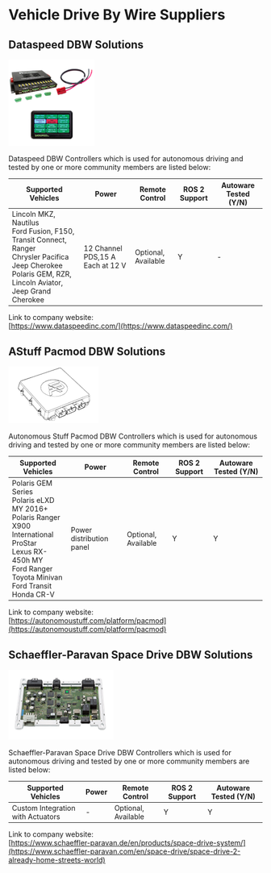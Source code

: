# Vehicle Drive By Wire Suppliers

## **Dataspeed DBW Solutions**

![images/dbw-dataspeed.png](images/dbw-dataspeed.png)

Dataspeed DBW Controllers which is used for autonomous driving and tested by one or more community members are listed below:

| Supported Vehicles                                                                                                                                                  | Power                            | Remote Control      | ROS 2 Support | Autoware Tested (Y/N) |
| ------------------------------------------------------------------------------------------------------------------------------------------------------------------- | -------------------------------- | ------------------- | ------------- | --------------------- |
| Lincoln MKZ, Nautilus<br>Ford Fusion, F150, Transit Connect, Ranger<br>Chrysler Pacifica<br>Jeep Cherokee<br>Polaris GEM, RZR, Lincoln Aviator, Jeep Grand Cherokee | 12 Channel PDS,15 A Each at 12 V | Optional, Available | Y             | -                     |

Link to company website:  
[https://www.dataspeedinc.com/](https://www.dataspeedinc.com/)

## **AStuff Pacmod DBW Solutions**

![images/dbw-astuff.png](images/dbw-astuff.png)

Autonomous Stuff Pacmod DBW Controllers which is used for autonomous driving and tested by one or more community members are listed below:

| Supported Vehicles                                                                                                                                                             | Power                    | Remote Control      | ROS 2 Support | Autoware Tested (Y/N) |
| ------------------------------------------------------------------------------------------------------------------------------------------------------------------------------ | ------------------------ | ------------------- | ------------- | --------------------- |
| Polaris GEM Series<br>Polaris eLXD MY 2016+<br>Polaris Ranger X900<br>International ProStar<br>Lexus RX-450h MY<br>Ford Ranger<br>Toyota Minivan<br>Ford Transit<br>Honda CR-V | Power distribution panel | Optional, Available | Y             | Y                     |

Link to company website:  
[https://autonomoustuff.com/platform/pacmod](https://autonomoustuff.com/platform/pacmod)

  <!-- cspell: ignore Paravan -->

## **Schaeffler-Paravan Space Drive DBW Solutions**

![images/dbw-astuff.png](images/dbw-schaffler.png)

Schaeffler-Paravan Space Drive DBW Controllers which is used for autonomous driving and tested by one or more community members are listed below:

| Supported Vehicles                | Power | Remote Control      | ROS 2 Support | Autoware Tested (Y/N) |
| --------------------------------- | ----- | ------------------- | ------------- | --------------------- |
| Custom Integration with Actuators | -     | Optional, Available | Y             | Y                     |

Link to company website:  
[https://www.schaeffler-paravan.de/en/products/space-drive-system/](https://www.schaeffler-paravan.com/en/space-drive/space-drive-2-already-home-streets-world)
